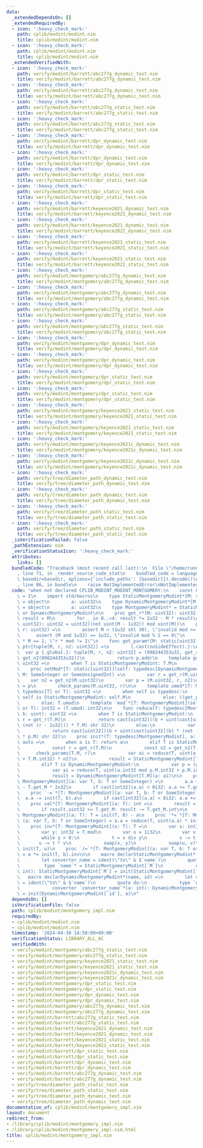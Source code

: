 ```yaml
---
data:
  _extendedDependsOn: []
  _extendedRequiredBy:
  - icon: ':heavy_check_mark:'
    path: cplib/modint/modint.nim
    title: cplib/modint/modint.nim
  - icon: ':heavy_check_mark:'
    path: cplib/modint/modint.nim
    title: cplib/modint/modint.nim
  _extendedVerifiedWith:
  - icon: ':heavy_check_mark:'
    path: verify/modint/barrett/abc277g_dynamic_test.nim
    title: verify/modint/barrett/abc277g_dynamic_test.nim
  - icon: ':heavy_check_mark:'
    path: verify/modint/barrett/abc277g_dynamic_test.nim
    title: verify/modint/barrett/abc277g_dynamic_test.nim
  - icon: ':heavy_check_mark:'
    path: verify/modint/barrett/abc277g_static_test.nim
    title: verify/modint/barrett/abc277g_static_test.nim
  - icon: ':heavy_check_mark:'
    path: verify/modint/barrett/abc277g_static_test.nim
    title: verify/modint/barrett/abc277g_static_test.nim
  - icon: ':heavy_check_mark:'
    path: verify/modint/barrett/dpr_dynamic_test.nim
    title: verify/modint/barrett/dpr_dynamic_test.nim
  - icon: ':heavy_check_mark:'
    path: verify/modint/barrett/dpr_dynamic_test.nim
    title: verify/modint/barrett/dpr_dynamic_test.nim
  - icon: ':heavy_check_mark:'
    path: verify/modint/barrett/dpr_static_test.nim
    title: verify/modint/barrett/dpr_static_test.nim
  - icon: ':heavy_check_mark:'
    path: verify/modint/barrett/dpr_static_test.nim
    title: verify/modint/barrett/dpr_static_test.nim
  - icon: ':heavy_check_mark:'
    path: verify/modint/barrett/keyence2021_dynamic_test.nim
    title: verify/modint/barrett/keyence2021_dynamic_test.nim
  - icon: ':heavy_check_mark:'
    path: verify/modint/barrett/keyence2021_dynamic_test.nim
    title: verify/modint/barrett/keyence2021_dynamic_test.nim
  - icon: ':heavy_check_mark:'
    path: verify/modint/barrett/keyence2021_static_test.nim
    title: verify/modint/barrett/keyence2021_static_test.nim
  - icon: ':heavy_check_mark:'
    path: verify/modint/barrett/keyence2021_static_test.nim
    title: verify/modint/barrett/keyence2021_static_test.nim
  - icon: ':heavy_check_mark:'
    path: verify/modint/montgomery/abc277g_dynamic_test.nim
    title: verify/modint/montgomery/abc277g_dynamic_test.nim
  - icon: ':heavy_check_mark:'
    path: verify/modint/montgomery/abc277g_dynamic_test.nim
    title: verify/modint/montgomery/abc277g_dynamic_test.nim
  - icon: ':heavy_check_mark:'
    path: verify/modint/montgomery/abc277g_static_test.nim
    title: verify/modint/montgomery/abc277g_static_test.nim
  - icon: ':heavy_check_mark:'
    path: verify/modint/montgomery/abc277g_static_test.nim
    title: verify/modint/montgomery/abc277g_static_test.nim
  - icon: ':heavy_check_mark:'
    path: verify/modint/montgomery/dpr_dynamic_test.nim
    title: verify/modint/montgomery/dpr_dynamic_test.nim
  - icon: ':heavy_check_mark:'
    path: verify/modint/montgomery/dpr_dynamic_test.nim
    title: verify/modint/montgomery/dpr_dynamic_test.nim
  - icon: ':heavy_check_mark:'
    path: verify/modint/montgomery/dpr_static_test.nim
    title: verify/modint/montgomery/dpr_static_test.nim
  - icon: ':heavy_check_mark:'
    path: verify/modint/montgomery/dpr_static_test.nim
    title: verify/modint/montgomery/dpr_static_test.nim
  - icon: ':heavy_check_mark:'
    path: verify/modint/montgomery/keyence2021_static_test.nim
    title: verify/modint/montgomery/keyence2021_static_test.nim
  - icon: ':heavy_check_mark:'
    path: verify/modint/montgomery/keyence2021_static_test.nim
    title: verify/modint/montgomery/keyence2021_static_test.nim
  - icon: ':heavy_check_mark:'
    path: verify/modint/montgomery/keyence2021c_dynamic_test.nim
    title: verify/modint/montgomery/keyence2021c_dynamic_test.nim
  - icon: ':heavy_check_mark:'
    path: verify/modint/montgomery/keyence2021c_dynamic_test.nim
    title: verify/modint/montgomery/keyence2021c_dynamic_test.nim
  - icon: ':heavy_check_mark:'
    path: verify/tree/diameter_path_dynamic_test.nim
    title: verify/tree/diameter_path_dynamic_test.nim
  - icon: ':heavy_check_mark:'
    path: verify/tree/diameter_path_dynamic_test.nim
    title: verify/tree/diameter_path_dynamic_test.nim
  - icon: ':heavy_check_mark:'
    path: verify/tree/diameter_path_static_test.nim
    title: verify/tree/diameter_path_static_test.nim
  - icon: ':heavy_check_mark:'
    path: verify/tree/diameter_path_static_test.nim
    title: verify/tree/diameter_path_static_test.nim
  _isVerificationFailed: false
  _pathExtension: nim
  _verificationStatusIcon: ':heavy_check_mark:'
  attributes:
    links: []
  bundledCode: "Traceback (most recent call last):\n  File \"/home/runner/.local/lib/python3.10/site-packages/onlinejudge_verify/documentation/build.py\"\
    , line 71, in _render_source_code_stat\n    bundled_code = language.bundle(stat.path,\
    \ basedir=basedir, options={'include_paths': [basedir]}).decode()\n  File \"/home/runner/.local/lib/python3.10/site-packages/onlinejudge_verify/languages/nim.py\"\
    , line 86, in bundle\n    raise NotImplementedError\nNotImplementedError\n"
  code: "when not declared CPLIB_MODINT_MODINT_MONTGOMERY:\n    const CPLIB_MODINT_MODINT_MONTGOMERY*\
    \ = 1\n    import std/macros\n    type StaticMontgomeryModint*[M: static[uint32]]\
    \ = object\n        a: uint32\n    type DynamicMontgomeryModint*[M: static[uint32]]\
    \ = object\n        a: uint32\n    type MontgomeryModint* = StaticMontgomeryModint\
    \ or DynamicMontgomeryModint\n\n    proc get_r*(M: uint32): uint32 =\n       \
    \ result = M\n        for _ in 0..<4: result *= 2u32 - M * result\n    proc get_n2*(M:\
    \ uint32): uint32 = uint32((not uint(M - 1u32)) mod uint(M))\n    proc check_params(M,\
    \ r: uint32) =\n        assert M < (1u32 shl 30), \"invalid mod >= 2^30\"\n  \
    \      assert (M and 1u32) == 1u32, \"invalid mod % 2 == 0\"\n        assert r\
    \ * M == 1, \"r * mod != 1\"\n    func get_param*[M: static[uint32]](self: typedesc[DynamicMontgomeryModint[M]]):\
    \ ptr[tuple[M, r, n2: uint32]] =\n        {.cast(noSideEffect).}:\n          \
    \  var p {.global.}: tuple[M, r, n2: uint32] = (998244353u32, get_r(998244353u32),\
    \ get_n2(998244353u32))\n            return p.addr\n    template get_M*(T: typedesc[MontgomeryModint]):\
    \ uint32 =\n        when T is StaticMontgomeryModint: T.M\n        else: (get_param(T))[].M\n\
    \    proc setMod*[T: static[uint32]](self: typedesc[DynamicMontgomeryModint[T]],\
    \ M: SomeInteger or SomeUnsignedInt) =\n        var r = get_r(M.uint32)\n    \
    \    var n2 = get_n2(M.uint32)\n        var p = (M.uint32, r, n2)\n        (get_param(self))[]\
    \ = p\n        check_params(M.uint32, r)\n\n    template umod*[T: MontgomeryModint](self:\
    \ typedesc[T] or T): uint32 =\n        when self is typedesc:\n            when\
    \ self is StaticMontgomeryModint: self.M\n            else: ((get_param(self))[]).M\n\
    \        else: T.umod\n    template `mod`*[T: MontgomeryModint](self: typedesc[T]\
    \ or T): int32 = (T.umod).int32\n\n    func reduce(T: typedesc[MontgomeryModint],\
    \ b: uint): uint32 =\n        when T is StaticMontgomeryModint:\n            const\
    \ r = get_r(T.M)\n            return cast[uint32]((b + uint(cast[uint32](b) *\
    \ (not (r - 1u32))) * T.M) shr 32)\n        else:\n            var p = (get_param(T))[]\n\
    \            return cast[uint32]((b + uint(cast[uint32](b) * (not (p.r - 1u32)))\
    \ * p.M) shr 32)\n    proc init*(T: typedesc[MontgomeryModint], a: T or SomeInteger):\
    \ auto =\n        when a is T: return a\n        elif T is StaticMontgomeryModint:\n\
    \            const r = get_r(T.M)\n            const n2 = get_n2(T.M)\n      \
    \      check_params(T.M, r)\n            var ai = reduce(T, uint(a.int32 mod T.M.int32\
    \ + T.M.int32) * n2)\n            result = StaticMontgomeryModint[T.M](a: ai)\n\
    \        elif T is DynamicMontgomeryModint:\n            var p = (get_param(T))[]\n\
    \            var ai = reduce(T, uint(a.int32 mod p.M.int32 + p.M.int32) * p.n2)\n\
    \            result = DynamicMontgomeryModint[T.M](a: ai)\n\n    proc `+=`*[T:\
    \ MontgomeryModint](a: var T, b: T or SomeInteger) =\n        a.a += init(T, b).a\
    \ - T.get_M * 2u32\n        if cast[int32](a.a) < 0i32: a.a += T.get_M * 2u32\n\
    \    proc `-=`*[T: MontgomeryModint](a: var T, b: T or SomeInteger) =\n      \
    \  a.a -= init(T, b).a\n        if cast[int32](a.a) < 0i32: a.a += T.get_M * 2u32\n\
    \    proc val*[T: MontgomeryModint](a: T): int =\n        result = reduce(T, a.a).int\n\
    \        if result.uint32 >= T.get_M: result -= T.get_M.int\n\n    proc `-`*[T:\
    \ MontgomeryModint](a: T): T = init(T, 0) - a\n    proc `*=`*[T: MontgomeryModint]\
    \ (a: var T, b: T or SomeInteger) = a.a = reduce(T, uint(a.a) * init(T, b).a)\n\
    \    proc inv*[T: MontgomeryModint](x: T): T =\n        var x: int32 = int32(x.val)\n\
    \        var y: int32 = T.mod\n        var u = 1i32\n        var v, t = 0i32\n\
    \        while y > 0:\n            t = x div y\n            x -= t * y\n     \
    \       u -= t * v\n            swap(x, y)\n            swap(u, v)\n        return\
    \ init(T, u)\n    proc `/=`*[T: MontgomeryModint](a: var T, b: T or SomeInteger)\
    \ = a *= init(T, b).inv\n\n    macro declarStaticMontgomeryModint*(name, M) =\n\
    \        let converter_name = ident(\"to\" & $`name`)\n        quote do:\n   \
    \         type `name`* = StaticMontgomeryModint[`M`]\n            converter `converter_name`*(a:\
    \ int): StaticMontgomeryModint[`M`] = init(StaticMontgomeryModint[`M`], a)\n \
    \   macro declarDynamicMontgomeryModint*(name, id) =\n        let converter_name\
    \ = ident(\"to\" & $`name`)\n        quote do:\n            type `name`* = DynamicMontgomeryModint[`id`]\n\
    \            converter `converter_name`*(a: int): DynamicMontgomeryModint[`id`]\
    \ = init(DynamicMontgomeryModint[`id`], a)\n"
  dependsOn: []
  isVerificationFile: false
  path: cplib/modint/montgomery_impl.nim
  requiredBy:
  - cplib/modint/modint.nim
  - cplib/modint/modint.nim
  timestamp: '2024-04-30 14:50:09+09:00'
  verificationStatus: LIBRARY_ALL_AC
  verifiedWith:
  - verify/modint/montgomery/abc277g_static_test.nim
  - verify/modint/montgomery/abc277g_static_test.nim
  - verify/modint/montgomery/keyence2021_static_test.nim
  - verify/modint/montgomery/keyence2021_static_test.nim
  - verify/modint/montgomery/keyence2021c_dynamic_test.nim
  - verify/modint/montgomery/keyence2021c_dynamic_test.nim
  - verify/modint/montgomery/dpr_static_test.nim
  - verify/modint/montgomery/dpr_static_test.nim
  - verify/modint/montgomery/dpr_dynamic_test.nim
  - verify/modint/montgomery/dpr_dynamic_test.nim
  - verify/modint/montgomery/abc277g_dynamic_test.nim
  - verify/modint/montgomery/abc277g_dynamic_test.nim
  - verify/modint/barrett/abc277g_static_test.nim
  - verify/modint/barrett/abc277g_static_test.nim
  - verify/modint/barrett/keyence2021_dynamic_test.nim
  - verify/modint/barrett/keyence2021_dynamic_test.nim
  - verify/modint/barrett/keyence2021_static_test.nim
  - verify/modint/barrett/keyence2021_static_test.nim
  - verify/modint/barrett/dpr_static_test.nim
  - verify/modint/barrett/dpr_static_test.nim
  - verify/modint/barrett/dpr_dynamic_test.nim
  - verify/modint/barrett/dpr_dynamic_test.nim
  - verify/modint/barrett/abc277g_dynamic_test.nim
  - verify/modint/barrett/abc277g_dynamic_test.nim
  - verify/tree/diameter_path_static_test.nim
  - verify/tree/diameter_path_static_test.nim
  - verify/tree/diameter_path_dynamic_test.nim
  - verify/tree/diameter_path_dynamic_test.nim
documentation_of: cplib/modint/montgomery_impl.nim
layout: document
redirect_from:
- /library/cplib/modint/montgomery_impl.nim
- /library/cplib/modint/montgomery_impl.nim.html
title: cplib/modint/montgomery_impl.nim
---
```

